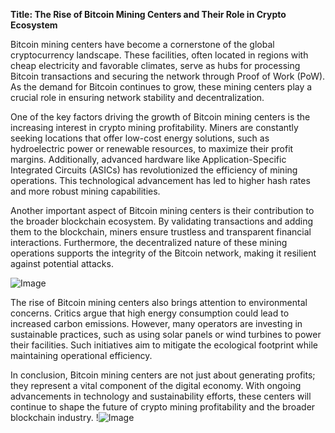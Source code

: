 **Title: The Rise of Bitcoin Mining Centers and Their Role in Crypto Ecosystem**

Bitcoin mining centers have become a cornerstone of the global cryptocurrency landscape. These facilities, often located in regions with cheap electricity and favorable climates, serve as hubs for processing Bitcoin transactions and securing the network through Proof of Work (PoW). As the demand for Bitcoin continues to grow, these mining centers play a crucial role in ensuring network stability and decentralization.

One of the key factors driving the growth of Bitcoin mining centers is the increasing interest in crypto mining profitability. Miners are constantly seeking locations that offer low-cost energy solutions, such as hydroelectric power or renewable resources, to maximize their profit margins. Additionally, advanced hardware like Application-Specific Integrated Circuits (ASICs) has revolutionized the efficiency of mining operations. This technological advancement has led to higher hash rates and more robust mining capabilities.

Another important aspect of Bitcoin mining centers is their contribution to the broader blockchain ecosystem. By validating transactions and adding them to the blockchain, miners ensure trustless and transparent financial interactions. Furthermore, the decentralized nature of these mining operations supports the integrity of the Bitcoin network, making it resilient against potential attacks.

![Image](https://github.com/user-attachments/assets/057c907c-805e-4310-a052-f5031067f3de)

The rise of Bitcoin mining centers also brings attention to environmental concerns. Critics argue that high energy consumption could lead to increased carbon emissions. However, many operators are investing in sustainable practices, such as using solar panels or wind turbines to power their facilities. Such initiatives aim to mitigate the ecological footprint while maintaining operational efficiency.

In conclusion, Bitcoin mining centers are not just about generating profits; they represent a vital component of the digital economy. With ongoing advancements in technology and sustainability efforts, these centers will continue to shape the future of crypto mining profitability and the broader blockchain industry. !![Image](https://github.com/user-attachments/assets/057c907c-805e-4310-a052-f5031067f3de)